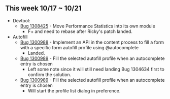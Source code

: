 ## This week 10/17 ~ 10/21
* Devtool:
    - [Bug 1308425](https://bugzilla.mozilla.org/show_bug.cgi?id=1308425) - Move Performance Statistics into its own module
        - F+ and need to rebase after Ricky's patch landed.
* Autofill
    - [Bug 1300988](https://bugzilla.mozilla.org/show_bug.cgi?id=1300988) - Implement an API in the content process to fill a form with a specific form autofill profile using @autocomplete
        - Landed.
    - [Bug 1300989](https://bugzilla.mozilla.org/show_bug.cgi?id=1300989) - Fill the selected autofill profile when an autocomplete entry is chosen
        - Left some note since it will still need landing Bug 1304634 first to confirm the solution.
    - [Bug 1300989](https://bugzilla.mozilla.org/show_bug.cgi?id=1300989) - Fill the selected autofill profile when an autocomplete entry is chosen
        - Will start the profile list dialog in preference.
